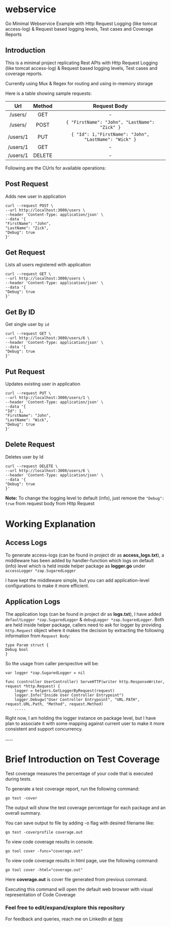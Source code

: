 # webservice
Go Minimal Webservice Example with Http Request Logging (like tomcat access-log) & Request based logging levels, Test cases and Coverage Reports


## Introduction

This is a minimal project replicating Rest APIs with Http Request Logging (like tomcat access-log) & Request based logging levels, Test cases and coverage reports.

Currently using Mux & Regex for routing and using in-memory storage

Here is a table showing sample requests:

| **Url**| **Method**| **Request Body**|
|:-: |:-: |:-: |
| /users/| GET| -|
| /users/| POST| ```{ "FirstName": "John", "LastName": "Zick" }```|
| /users/1| PUT| ```{ "Id": 1,"FirstName": "John", "LastName": "Wick" }```|
| /users/1| GET| -|
| /users/1| DELETE| -|



Following are the CUrls for available operations:

## Post Request ##

Adds new user in application

```
curl --request POST \
--url http://localhost:3000/users \
--header 'Content-Type: application/json' \
--data '{
"FirstName": "John",
"LastName": "Zick",
"Debug": true
}'
```


## Get Request ##

Lists all users registered with application

```
curl --request GET \
--url http://localhost:3000/users \
--header 'Content-Type: application/json' \
--data '{
"Debug": true
}'
```


## Get By ID ##

Get single user by `id`

```
curl --request GET \
--url http://localhost:3000/users/6 \
--header 'Content-Type: application/json' \
--data '{
"Debug": true
}'
```


## Put Request ##

Updates existing user in application

```
curl --request PUT \
--url http://localhost:3000/users/1 \
--header 'Content-Type: application/json' \
--data '{
"Id": 1,
"FirstName": "John",
"LastName": "Wick",
"Debug": true
}'
```

## Delete Request ##

Deletes user by Id

```
curl --request DELETE \
--url http://localhost:3000/users/6 \
--header 'Content-Type: application/json' \
--data '{
"Debug": true
}'
```

**Note:** To change the logging level to default (info), just remove the `"Debug": true` from request body from Http Request


# Working Explanation

## Access Logs ##

To generate access-logs (can be found in project dir as **access_logs.txt**), a middleware has been added by handler-function which logs on default (info) level which is held inside helper package as **logger.go** under `accessLogger *zap.SugaredLogger`


I have kept the middleware simple, but you can add application-level configurations to make it more efficient.


## Application Logs ##

The application logs (can be found in project dir as **logs.txt**), I have added `defaultLogger *zap.SugaredLogger` & `debugLogger *zap.SugaredLogger`. Both are held inside helper package, callers need to ask for logger by providing `http.Request` object where it makes the decision by extracting the following information from `Request Body`:

```
type Param struct {
Debug bool
}
```

So the usage from caller perspective will be:

```
var logger *zap.SugaredLogger = nil

func (controller UserController) ServeHTTP(writer http.ResponseWriter, request *http.Request) {
    logger = helpers.GetLoggerByRequest(request)
    logger.Info("Inside User Controller Entrypoint")
    logger.Debugw("User Controller Entrypoint", "URL.PATH", request.URL.Path, "Method", request.Method)
    .....
```


Right now, I am holding the logger instance on package level, but I have plan to associate it with some mapping against current user to make it more consistent and support concurrency.


**.....**


# Brief Introduction on Test Coverage

Test coverage measures the percentage of your code that is executed during tests.

To generate a test coverage report, run the following command:


```
go test -cover
```

The output will show the test coverage percentage for each package and an overall summary.

You can save output to file by adding -o flag with desired filename like:

```
go test -coverprofile coverage.out
```

To view code coverage results in console.


```
go tool cover -func="coverage.out"
```

To view code coverage results in html page, use the following command:

```
go tool cover -html="coverage.out"
```

Here **coverage.out** is cover file generated from previous command.

Executing this command will open the default web browser with visual representation of Code Coverage



### Feel free to edit/expand/explore this repository

For feedback and queries, reach me on LinkedIn at [here](https://www.linkedin.com/in/usama28232/?original_referer=)